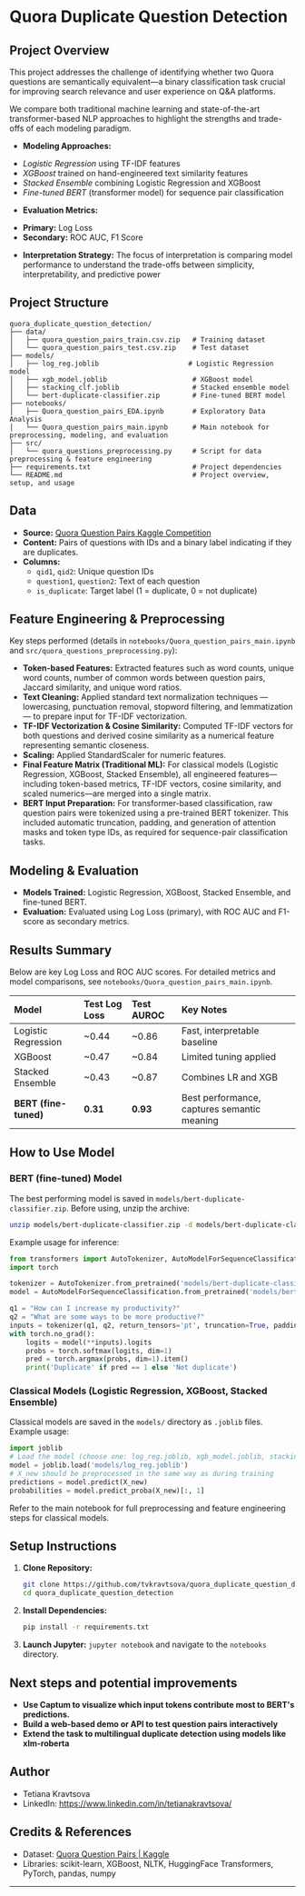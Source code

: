 # Quora Duplicate Question Detection

## Project Overview

This project addresses the challenge of identifying whether two Quora questions are semantically equivalent—a binary classification task crucial for improving search relevance and user experience on Q&A platforms.

We compare both traditional machine learning and state-of-the-art transformer-based NLP approaches to highlight the strengths and trade-offs of each modeling paradigm.

*  **Modeling Approaches:**
  - *Logistic Regression* using TF-IDF features
  - *XGBoost* trained on hand-engineered text similarity features
  - *Stacked Ensemble* combining Logistic Regression and XGBoost
  - *Fine-tuned BERT* (transformer model) for sequence pair classification

*  **Evaluation Metrics:**
  - **Primary:** Log Loss
  - **Secondary:** ROC AUC, F1 Score

*  **Interpretation Strategy:** The focus of interpretation is comparing model performance to understand the trade-offs between simplicity, interpretability, and predictive power

## Project Structure

```
quora_duplicate_question_detection/
├── data/
│   ├── quora_question_pairs_train.csv.zip   # Training dataset
│   └── quora_question_pairs_test.csv.zip    # Test dataset
├── models/
│   ├── log_reg.joblib                      # Logistic Regression model
│   ├── xgb_model.joblib                     # XGBoost model
│   ├── stacking_clf.joblib                  # Stacked ensemble model
│   └── bert-duplicate-classifier.zip        # Fine-tuned BERT model
├── notebooks/
│   ├── Quora_question_pairs_EDA.ipynb       # Exploratory Data Analysis
│   └── Quora_question_pairs_main.ipynb      # Main notebook for preprocessing, modeling, and evaluation
├── src/
│   └── quora_questions_preprocessing.py     # Script for data preprocessing & feature engineering
├── requirements.txt                         # Project dependencies
└── README.md                                # Project overview, setup, and usage
```

## Data

*   **Source:** [Quora Question Pairs Kaggle Competition](https://www.kaggle.com/c/quora-question-pairs/data)
*   **Content:** Pairs of questions with IDs and a binary label indicating if they are duplicates.
*   **Columns:**
    - `qid1`, `qid2`: Unique question IDs
    - `question1`, `question2`: Text of each question
    - `is_duplicate`: Target label (1 = duplicate, 0 = not duplicate)

## Feature Engineering & Preprocessing

Key steps performed (details in `notebooks/Quora_question_pairs_main.ipynb` and `src/quora_questions_preprocessing.py`):
*   **Token-based Features:** Extracted features such as word counts, unique word counts, number of common words between question pairs, Jaccard similarity, and unique word ratios.
*   **Text Cleaning:** Applied standard text normalization techniques — lowercasing, punctuation removal, stopword filtering, and lemmatization — to prepare input for TF-IDF vectorization.
*   **TF-IDF Vectorization & Cosine Similarity:** Computed TF-IDF vectors for both questions and derived cosine similarity as a numerical feature representing semantic closeness.
*   **Scaling:** Applied StandardScaler for numeric features.
*   **Final Feature Matrix (Traditional ML):** For classical models (Logistic Regression, XGBoost, Stacked Ensemble), all engineered features—including token-based metrics, TF-IDF vectors, cosine similarity, and scaled numerics—are merged into a single matrix.
*   **BERT Input Preparation:** For transformer-based classification, raw question pairs were tokenized using a pre-trained BERT tokenizer. This included automatic truncation, padding, and generation of attention masks and token type IDs, as required for sequence-pair classification tasks.

## Modeling & Evaluation

*   **Models Trained:**  Logistic Regression, XGBoost, Stacked Ensemble, and fine-tuned BERT.
*   **Evaluation:** Evaluated using Log Loss (primary), with ROC AUC and F1-score as secondary metrics.

## Results Summary

Below are key Log Loss and ROC AUC scores. For detailed metrics and model comparisons, see `notebooks/Quora_question_pairs_main.ipynb`.

| Model                        | Test Log Loss | Test AUROC   | Key Notes                                   |
|:-----------------------------|:--------------|:-------------|:--------------------------------------------|
| Logistic Regression          | ~0.44         | ~0.86        | Fast, interpretable baseline                |
| XGBoost                      | ~0.47         | ~0.84        | Limited tuning applied                      |
| Stacked Ensemble             | ~0.43         | ~0.87        | Combines LR and XGB                         |
| **BERT (fine-tuned)**        | **0.31**      | **0.93**     | Best performance, captures semantic meaning |

## How to Use Model

### BERT (fine-tuned) Model
The best performing model is saved in `models/bert-duplicate-classifier.zip`. Before using, unzip the archive:

```bash
unzip models/bert-duplicate-classifier.zip -d models/bert-duplicate-classifier
```

Example usage for inference:

```python
from transformers import AutoTokenizer, AutoModelForSequenceClassification
import torch

tokenizer = AutoTokenizer.from_pretrained('models/bert-duplicate-classifier')
model = AutoModelForSequenceClassification.from_pretrained('models/bert-duplicate-classifier')

q1 = "How can I increase my productivity?"
q2 = "What are some ways to be more productive?"
inputs = tokenizer(q1, q2, return_tensors='pt', truncation=True, padding=True)
with torch.no_grad():
    logits = model(**inputs).logits
    probs = torch.softmax(logits, dim=1)
    pred = torch.argmax(probs, dim=1).item()
    print('Duplicate' if pred == 1 else 'Not duplicate')
```

### Classical Models (Logistic Regression, XGBoost, Stacked Ensemble)

Classical models are saved in the `models/` directory as `.joblib` files. Example usage:

```python
import joblib
# Load the model (choose one: log_reg.joblib, xgb_model.joblib, stacking_clf.joblib)
model = joblib.load('models/log_reg.joblib')
# X_new should be preprocessed in the same way as during training
predictions = model.predict(X_new)
probabilities = model.predict_proba(X_new)[:, 1]
```

Refer to the main notebook for full preprocessing and feature engineering steps for classical models.

## Setup Instructions

1.  **Clone Repository:**
    ```bash
    git clone https://github.com/tvkravtsova/quora_duplicate_question_detection.git
    cd quora_duplicate_question_detection
    ```
2.  **Install Dependencies:**
    ```bash
    pip install -r requirements.txt
    ```
3.  **Launch Jupyter:** `jupyter notebook` and navigate to the `notebooks` directory.

## Next steps and potential improvements

*   **Use Captum to visualize which input tokens contribute most to BERT's predictions.**
*   **Build a web-based demo or API to test question pairs interactively**
*   **Extend the task to multilingual duplicate detection using models like xlm-roberta**

## Author

*   Tetiana Kravtsova
*   LinkedIn: https://www.linkedin.com/in/tetianakravtsova/

## Credits & References

- Dataset: [Quora Question Pairs | Kaggle](https://www.kaggle.com/c/quora-question-pairs/data)
- Libraries: scikit-learn, XGBoost, NLTK, HuggingFace Transformers, PyTorch, pandas, numpy

---
